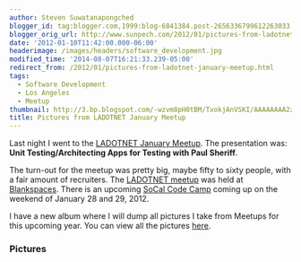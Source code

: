 ```yaml
---
author: Steven Suwatanapongched
blogger_id: tag:blogger.com,1999:blog-6841384.post-2656336799612263033
blogger_orig_url: http://www.sunpech.com/2012/01/pictures-from-ladotnet-january-meetup.html
date: '2012-01-10T11:42:00.000-06:00'
headerimage: /images/headers/software_development.jpg
modified_time: '2014-08-07T16:21:33.239-05:00'
redirect_from: /2012/01/pictures-from-ladotnet-january-meetup.html
tags:
  - Software Development
  - Los Angeles
  - Meetup
thumbnail: http://3.bp.blogspot.com/-wzvm8pH0tBM/TxokjAnVSKI/AAAAAAAA2zU/l-BMG3ZCH34/s600/2012-01-09+at+18-34-30.jpg
title: Pictures from LADOTNET January Meetup
---
```



Last night I went to the <a href="http://www.ladotnet.org/events/44238462/?eventId=44238462&amp;action=detail">LADOTNET January Meetup</a>. The presentation was: <b>Unit Testing/Architecting Apps for Testing with Paul Sheriff</b>.

The turn-out for the meetup was pretty big, maybe fifty to sixty people, with a fair amount of recruiters. The <a href="http://www.ladotnet.org/">LADOTNET meetup</a> was held at <a href="http://www.blankspaces.com/">Blankspaces</a>. There is an upcoming <a href="http://www.socalcodecamp.com/">SoCal Code Camp</a> coming up on the weekend of January 28 and 29, 2012.

I have a new album where I will dump all pictures I take from Meetups for this upcoming year. You can view all the pictures <a href="https://picasaweb.google.com/sunpech/2012Meetups?authuser=0&amp;feat=directlink">here</a>.

### Pictures

<a href="http://3.bp.blogspot.com/-wzvm8pH0tBM/TxokjAnVSKI/AAAAAAAA2zU/l-BMG3ZCH34/s600/2012-01-09+at+18-34-30.jpg" alt=""><img   border="0"  src="http://3.bp.blogspot.com/-wzvm8pH0tBM/TxokjAnVSKI/AAAAAAAA2zU/l-BMG3ZCH34/s320/2012-01-09+at+18-34-30.jpg" alt=""  /></a>

<a href="http://3.bp.blogspot.com/-u0QVBneyjV4/Txokj0cFTCI/AAAAAAAA2zc/-vnr085As5E/s600/2012-01-09+at+18-34-44.jpg" alt=""><img   border="0"  src="http://3.bp.blogspot.com/-u0QVBneyjV4/Txokj0cFTCI/AAAAAAAA2zc/-vnr085As5E/s320/2012-01-09+at+18-34-44.jpg" alt=""  /></a>

<a href="http://1.bp.blogspot.com/-w7xlY7YEJaU/TxoknH_xZ6I/AAAAAAAA2z8/QDImtiJDiT8/s600/2012-01-09+at+18-57-41.jpg" alt=""><img   border="0"  src="http://1.bp.blogspot.com/-w7xlY7YEJaU/TxoknH_xZ6I/AAAAAAAA2z8/QDImtiJDiT8/s320/2012-01-09+at+18-57-41.jpg" alt=""  /></a>

<a href="http://4.bp.blogspot.com/-9f3-jq0kT24/Txokni4SygI/AAAAAAAA204/ev_bb_aX0tg/s600/2012-01-09+at+18-57-50.jpg" alt=""><img   border="0"  src="http://4.bp.blogspot.com/-9f3-jq0kT24/Txokni4SygI/AAAAAAAA204/ev_bb_aX0tg/s320/2012-01-09+at+18-57-50.jpg" alt=""  /></a>

<a href="http://2.bp.blogspot.com/-vBxNc3HkX6E/TxokpTneyhI/AAAAAAAA22U/IFTXfnaRyEE/s600/2012-01-09+at+19-04-16.jpg" alt=""><img   border="0"  src="http://2.bp.blogspot.com/-vBxNc3HkX6E/TxokpTneyhI/AAAAAAAA22U/IFTXfnaRyEE/s320/2012-01-09+at+19-04-16.jpg" alt=""  /></a>

<a href="http://4.bp.blogspot.com/-qBZ-isI7Rng/TxokrqkvJlI/AAAAAAAA230/z-cJcwem4Yo/s600/2012-01-09+at+19-08-10.jpg" alt=""><img   border="0"  src="http://4.bp.blogspot.com/-qBZ-isI7Rng/TxokrqkvJlI/AAAAAAAA230/z-cJcwem4Yo/s320/2012-01-09+at+19-08-10.jpg" alt=""  /></a>

<a href="http://1.bp.blogspot.com/-gWnu_0INmVQ/TxoktT3r7KI/AAAAAAAA21Q/YJb4vEk8tHA/s600/2012-01-09+at+19-08-25.jpg" alt=""><img   border="0"  src="http://1.bp.blogspot.com/-gWnu_0INmVQ/TxoktT3r7KI/AAAAAAAA21Q/YJb4vEk8tHA/s320/2012-01-09+at+19-08-25.jpg" alt=""  /></a>

<a href="http://3.bp.blogspot.com/-1nd42wJ69W0/Txokvhl0nsI/AAAAAAAA28Y/NWJQJa0JQVA/s600/2012-01-09+at+19-16-58.jpg" alt=""><img   border="0"  src="http://3.bp.blogspot.com/-1nd42wJ69W0/Txokvhl0nsI/AAAAAAAA28Y/NWJQJa0JQVA/s320/2012-01-09+at+19-16-58.jpg" alt=""  /></a>

<a href="http://4.bp.blogspot.com/-ZztTDcmdEyE/Txokxv9rhzI/AAAAAAAA22M/I5iWpE4NrSA/s600/2012-01-09+at+19-23-26.jpg" alt=""><img   border="0"  src="http://4.bp.blogspot.com/-ZztTDcmdEyE/Txokxv9rhzI/AAAAAAAA22M/I5iWpE4NrSA/s320/2012-01-09+at+19-23-26.jpg" alt=""  /></a>

<a href="http://4.bp.blogspot.com/-7vDJ4aw7ExQ/Txok3kXOiwI/AAAAAAAA278/eom2Js24XPo/s600/2012-01-09+at+19-27-28.jpg" alt=""><img   border="0"  src="http://4.bp.blogspot.com/-7vDJ4aw7ExQ/Txok3kXOiwI/AAAAAAAA278/eom2Js24XPo/s320/2012-01-09+at+19-27-28.jpg" alt=""  /></a>

<a href="http://2.bp.blogspot.com/-Bd_cJ7H7vFs/Txok4QU3PLI/AAAAAAAA23U/n6qXtrL1T6E/s600/2012-01-09+at+19-27-37.jpg" alt=""><img   border="0"  src="http://2.bp.blogspot.com/-Bd_cJ7H7vFs/Txok4QU3PLI/AAAAAAAA23U/n6qXtrL1T6E/s320/2012-01-09+at+19-27-37.jpg" alt=""  /></a>

<a href="http://4.bp.blogspot.com/-kxzssoYqWI4/Txok44jAo1I/AAAAAAAA23c/YwU-Xuy_EWg/s600/2012-01-09+at+19-28-02.jpg" alt=""><img   border="0"  src="http://4.bp.blogspot.com/-kxzssoYqWI4/Txok44jAo1I/AAAAAAAA23c/YwU-Xuy_EWg/s320/2012-01-09+at+19-28-02.jpg" alt=""  /></a>

<a href="http://2.bp.blogspot.com/-OpoFmfPHa5M/Txok5q-izlI/AAAAAAAA23k/OeZif-SbL7w/s600/2012-01-09+at+19-37-38.jpg" alt=""><img   border="0"  src="http://2.bp.blogspot.com/-OpoFmfPHa5M/Txok5q-izlI/AAAAAAAA23k/OeZif-SbL7w/s320/2012-01-09+at+19-37-38.jpg" alt=""  /></a>